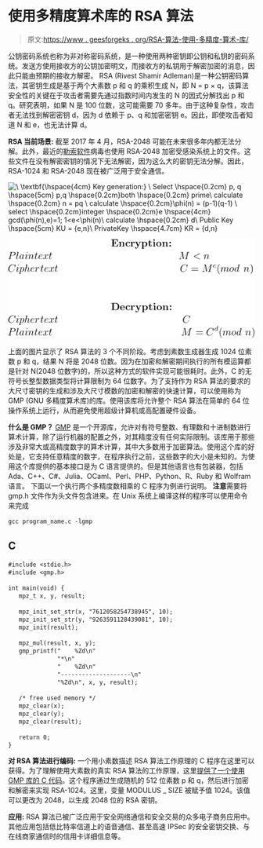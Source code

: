 # 使用多精度算术库的 RSA 算法

> 原文:[https://www . geesforgeks . org/RSA-算法-使用-多精度-算术-库/](https://www.geeksforgeeks.org/rsa-algorithm-using-multiple-precision-arithmetic-library/)

公钥密码系统也称为非对称密码系统，是一种使用两种密钥即公钥和私钥的密码系统。发送方使用接收方的公钥加密明文，而接收方的私钥用于解密加密的消息，因此只能由预期的接收方解密。
RSA (Rivest Shamir Adleman)是一种公钥密码算法，其密钥生成是基于两个大素数 p 和 q 的乘积生成 N，即 N = p × q，该算法安全性的关键在于攻击者需要先通过指数时间内发生的 N 的因式分解找出 p 和 q。研究表明，如果 N 是 100 位数，这可能需要 70 多年。由于这种复杂性，攻击者无法找到解密密钥 d，因为 d 依赖于 p、q 和加密密钥 e。因此，即使攻击者知道 N 和 e，也无法计算 d。

**RSA 当前场景:**
截至 2017 年 4 月，RSA-2048 可能在未来很多年内都无法分解。此外，最近的[勒索软件](https://en.wikipedia.org/wiki/Ransomware)病毒也使用 RSA-2048 加密受感染系统上的文件。这些文件在没有解密密钥的情况下无法解密，因为这么大的密钥无法分解。因此，RSA-1024 和 RSA-2048 现在被广泛用于安全通信。

![\\ \textbf{\hspace{4cm} Key generation:} \\ Select \hspace{0.2cm} p, q \hspace{5cm} p,q \hspace{0.2cm}both \hspace{0.2cm} prime\\ calculate \hspace{0.2cm} n = p*q \\ calculate \hspace{0.2cm}\phi(n) = (p-1)*(q-1) \\ select \hspace{0.2cm}integer \hspace{0.2cm}e \hspace{4cm} gcd(\phi(n),e)=1; 1<e<\phi(n)\\ calculate \hspace{0.2cm} d\\ Public Key \hspace{5cm} KU = {e,n}\\ PrivateKey \hspace{4.7cm} KR = {d,n}  ](img/37acf503619b60e2136c0225432b072c.png "Rendered by QuickLaTeX.com")

![Rsa Example](img/7963418c419f65ff65d0e938c70354de.png)

上面的图片显示了 RSA 算法的 3 个不同阶段。考虑到素数生成器生成 1024 位素数 p 和 q，结果 N 将是 2048 位数。因为在加密和解密期间执行的所有模运算都是针对 N(2048 位数字)的，所以这种方式的软件实现可能很耗时。此外，C 的无符号长整型数据类型将计算限制为 64 位数字。为了支持作为 RSA 算法的要求的大尺寸密钥的生成和涉及大尺寸模数的加密和解密的快速计算，可以使用称为 GMP (GNU 多精度算术库)的库。使用该库将允许整个 RSA 算法在简单的 64 位操作系统上运行，从而避免使用超级计算机或高配置硬件设备。

**什么是 GMP？**
[GMP](https://gmplib.org/) 是一个开源库，允许对有符号整数、有理数和十进制数进行算术计算，除了运行机器的配置之外，对其精度没有任何实际限制。该库用于那些涉及非常大或高精度数字的算术计算，其中大多数用于加密算法。使用这个库的好处是，它支持任意精度的数字，在程序执行之前，这些数字的大小是未知的。为使用这个库提供的基本接口是为 C 语言提供的。但是其他语言也有包装器，包括 Ada、C++、C#、Julia、OCaml、Perl、PHP、Python、R、Ruby 和 Wolfram 语言。
下面以一个执行两个多精度数相乘的 C 程序为例进行说明。
**注意**需要将 gmp.h 文件作为头文件包含进来。在 Unix 系统上编译这样的程序可以使用命令
来完成

```
gcc program_name.c -lgmp
```

## C

```
#include <stdio.h>
#include <gmp.h>

int main(void) {
   mpz_t x, y, result;

   mpz_init_set_str(x, "7612058254738945", 10);
   mpz_init_set_str(y, "9263591128439081", 10);
   mpz_init(result);

   mpz_mul(result, x, y);
   gmp_printf("    %Zd\n"
              "*\n"
              "    %Zd\n"
              "--------------------\n"
              "%Zd\n", x, y, result);

   /* free used memory */
   mpz_clear(x);
   mpz_clear(y);
   mpz_clear(result);

   return 0;
}
```

**对 RSA 算法进行编码:**
一个用小素数描述 RSA 算法工作原理的 C 程序在这里可以获得。为了理解使用大素数的真实 RSA 算法的工作原理，这里[提供了一个使用 GMP 库的 C 代码](https://github.com/gilgad13/rsa-gmp/blob/master/rsa.c)。这个程序通过生成随机的 512 位素数 p 和 q，然后进行加密和解密来实现 RSA-1024。这里，变量 MODULUS _ SIZE 被赋予值 1024。该值可以更改为 2048，以生成 2048 位的 RSA 密钥。

**应用:**
RSA 算法已被广泛应用于安全网络通信和安全交易的众多电子商务应用中。其他应用包括低比特率信道上的语音通信、甚至高速 IPSec 的安全密钥交换、与在线商家通信时的信用卡详细信息等。